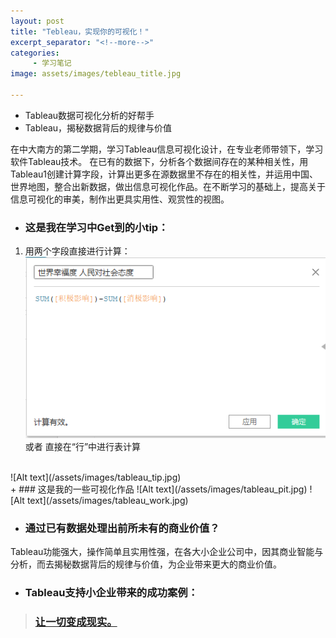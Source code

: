 ```yaml
---
layout: post
title: "Tebleau，实现你的可视化！"
excerpt_separator: "<!--more-->"
categories:
     - 学习笔记
image: assets/images/tebleau_title.jpg 

---
```


+ Tableau数据可视化分析的好帮手
+ Tableau，揭秘数据背后的规律与价值
<!--more-->


在中大南方的第二学期，学习Tableau信息可视化设计，在专业老师带领下，学习软件Tableau技术。
在已有的数据下，分析各个数据间存在的某种相关性，用Tableau1创建计算字段，计算出更多在源数据里不存在的相关性，并运用中国、世界地图，整合出新数据，做出信息可视化作品。在不断学习的基础上，提高关于信息可视化的审美，制作出更具实用性、观赏性的视图。
+ ### 这是我在学习中Get到的小tip：

1. 用两个字段直接进行计算：
![Alt text](/assets/images/tableau_sum.jpg)
或者 直接在“行”中进行表计算 
<br>
![Alt text](/assets/images/tableau_tip.jpg)
<br>
+ ### 这是我的一些可视化作品
![Alt text](/assets/images/tableau_pit.jpg)
![Alt text](/assets/images/tableau_work.jpg)

+ ### 通过已有数据处理出前所未有的商业价值？
Tableau功能强大，操作简单且实用性强，在各大小企业公司中，因其商业智能与分析，而去揭秘数据背后的规律与价值，为企业带来更大的商业价值。

+ ### Tableau支持小企业带来的成功案例：
> ### [让一切变成现实。](https://www.tableau.com/zh-cn/solutions/customer/small-business-flexibility-life-tableau)
